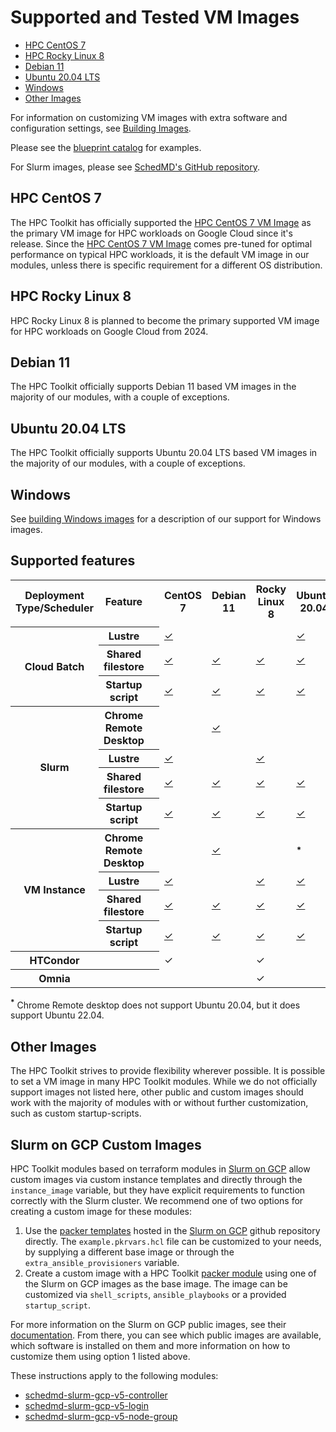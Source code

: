 # Supported and Tested VM Images

* [HPC CentOS 7](#hpc-centos-7)
* [HPC Rocky Linux 8](#hpc-rocky-linux-8)
* [Debian 11](#debian-11)
* [Ubuntu 20.04 LTS](#ubuntu-2004-lts)
* [Windows](#windows)
* [Other Images](#other-images)

For information on customizing VM images with extra software and configuration
settings, see [Building Images](image-building.md).

Please see the [blueprint catalog](https://cloud.google.com/hpc-toolkit/docs/setup/hpc-blueprint-catalog) for examples.

For Slurm images, please see [SchedMD's GitHub repository](https://github.com/SchedMD/slurm-gcp/blob/master/docs/images.md#public-image).

## HPC CentOS 7

The HPC Toolkit has officially supported the [HPC CentOS 7 VM Image][hpcimage] as the
primary VM image for HPC workloads on Google Cloud since it's release. Since the
[HPC CentOS 7 VM Image][hpcimage] comes pre-tuned for optimal performance on
typical HPC workloads, it is the default VM image in our modules, unless there
is specific requirement for a different OS distribution.

[hpcimage]: https://cloud.google.com/blog/topics/hpc/introducing-hpc-vm-images

## HPC Rocky Linux 8

HPC Rocky Linux 8 is planned to become the primary supported VM image for HPC workloads on Google Cloud from 2024.

## Debian 11

The HPC Toolkit officially supports Debian 11 based VM images in the majority of our modules, with a couple of exceptions.

## Ubuntu 20.04 LTS

The HPC Toolkit officially supports Ubuntu 20.04 LTS based VM images in the majority of
our modules, with a couple of exceptions.

## Windows

See [building Windows images](image-building.md#windows-support) for
a description of our support for Windows images.

## Supported features

<table>
<tr>
  <th>Deployment Type/Scheduler</th>
  <th>Feature</th>
  <th></th>
  <th>CentOS 7</th><th>Debian 11</th><th>Rocky Linux 8</th><th>Ubuntu 20.04</th>
</tr>
<tr>
  <td></td><td></td><td></td><td></td><td></td><td></td><td></td>
</tr>

<tr>
  <th rowspan="3">Cloud Batch</th>
  <th>Lustre</th>
  <th></th>
  <td><a href="../tools/validate_configs/os_compatibility_tests/batch-lustre.yaml">✓</a></td>
  <td></td>
  <td></td>
  <td><a href="../tools/validate_configs/os_compatibility_tests/batch-lustre.yaml">✓</a></td>
</tr>
<tr>
  <th>Shared filestore</th>
  <th></th>
  <td><a href="../tools/validate_configs/os_compatibility_tests/batch-lustre.yaml">✓</a></td>
  <td><a href="../tools/validate_configs/os_compatibility_tests/batch-lustre.yaml">✓</a></td>
  <td><a href="../tools/validate_configs/os_compatibility_tests/batch-lustre.yaml">✓</a></td>
  <td><a href="../tools/validate_configs/os_compatibility_tests/batch-lustre.yaml">✓</a></td>
</tr>
<tr>
  <th>Startup script</th>
  <th></th>
  <td><a href="../tools/validate_configs/os_compatibility_tests/batch-startup.yaml">✓</a></td>
  <td><a href="../tools/validate_configs/os_compatibility_tests/batch-startup.yaml">✓</a></td>
  <td><a href="../tools/validate_configs/os_compatibility_tests/batch-startup.yaml">✓</a></td>
  <td><a href="../tools/validate_configs/os_compatibility_tests/batch-startup.yaml">✓</a></td>
</tr>

<tr>
  <th rowspan="4">Slurm</th>
  <th>Chrome Remote Desktop</th>
  <th></th>
  <td></td>
  <td><a href="../tools/validate_configs/os_compatibility_tests/slurm-crd.yaml">✓</a></td>
  <td></td>
  <td></td>
</tr>
<tr>
  <th>Lustre</th>
  <th></th>
  <td><a href="../tools/validate_configs/os_compatibility_tests/slurm-lustre.yaml">✓</a></td>
  <td></td>
  <td><a href="../tools/validate_configs/os_compatibility_tests/slurm-lustre.yaml">✓</a></td>
  <td></td>
</tr>
<tr>
  <th>Shared filestore</th>
  <th></th>
  <td><a href="../tools/validate_configs/os_compatibility_tests/slurm-filestore.yaml">✓</a></td>
  <td><a href="../tools/validate_configs/os_compatibility_tests/slurm-filestore.yaml">✓</a></td>
  <td><a href="../tools/validate_configs/os_compatibility_tests/slurm-filestore.yaml">✓</a></td>
  <td><a href="../tools/validate_configs/os_compatibility_tests/slurm-filestore.yaml">✓</a></td>
</tr>
<tr>
  <th>Startup script</th>
  <th></th>
  <td><a href="../tools/validate_configs/os_compatibility_tests/slurm-startup.yaml">✓</a></td>
  <td><a href="../tools/validate_configs/os_compatibility_tests/slurm-startup.yaml">✓</a></td>
  <td><a href="../tools/validate_configs/os_compatibility_tests/slurm-startup.yaml">✓</a></td>
  <td><a href="../tools/validate_configs/os_compatibility_tests/slurm-startup.yaml">✓</a></td>
</tr>

<tr>
  <th rowspan="4">VM Instance</th>
  <th>Chrome Remote Desktop</th>
  <th></th>
  <td></td>
  <td><a href="../tools/validate_configs/os_compatibility_tests/vm-crd.yaml">✓</a></td>
  <td></td>
  <td><sup><b>*</b></sup></td>
</tr>
<tr>
  <th>Lustre</th>
  <th></th>
  <td><a href="../tools/validate_configs/os_compatibility_tests/vm-lustre.yaml">✓</a></td>
  <td></td>
  <td><a href="../tools/validate_configs/os_compatibility_tests/vm-lustre.yaml">✓</a></td>
  <td><a href="../tools/validate_configs/os_compatibility_tests/vm-lustre.yaml">✓</a></td>
</tr>
<tr>
  <th>Shared filestore</th>
  <th></th>
  <td><a href="../tools/validate_configs/os_compatibility_tests/vm-filestore.yaml">✓</a></td>
  <td><a href="../tools/validate_configs/os_compatibility_tests/vm-filestore.yaml">✓</a></td>
  <td><a href="../tools/validate_configs/os_compatibility_tests/vm-filestore.yaml">✓</a></td>
  <td><a href="../tools/validate_configs/os_compatibility_tests/vm-filestore.yaml">✓</a></td>
</tr>
<tr>
  <th>Startup script</th>
  <th></th>
  <td><a href="../tools/validate_configs/os_compatibility_tests/vm-startup.yaml">✓</a></td>
  <td><a href="../tools/validate_configs/os_compatibility_tests/vm-startup.yaml">✓</a></td>
  <td><a href="../tools/validate_configs/os_compatibility_tests/vm-startup.yaml">✓</a></td>
  <td><a href="../tools/validate_configs/os_compatibility_tests/vm-startup.yaml">✓</a></td>
</tr>

<tr>
  <th rowspan="1">HTCondor</th>
  <th></th>
  <th></th>
  <td>✓</td><td></td><td>✓</td><td></td>
</tr>

<tr>
  <th rowspan="1">Omnia</th>
  <th></th>
  <th></th>
  <td></td><td></td><td>✓</td><td></td>
</tr>
</table>

<sup><b>*</b></sup> Chrome Remote desktop does not support Ubuntu 20.04, but it does support Ubuntu 22.04.

## Other Images

The HPC Toolkit strives to provide flexibility wherever possible. It is possible
to set a VM image in many HPC Toolkit modules. While we do not officially
support images not listed here, other public and custom images should work with
the majority of modules with or without further customization, such as custom
startup-scripts.

## Slurm on GCP Custom Images

HPC Toolkit modules based on terraform modules in [Slurm on GCP][slurm-gcp]
allow custom images via custom instance templates and directly through the
`instance_image` variable, but they have explicit requirements to function
correctly with the Slurm cluster. We recommend one of two options for creating a
custom image for these modules:

1. Use the [packer templates][slurm-gcp-packer] hosted in the
   [Slurm on GCP][slurm-gcp] github repository directly. The
   `example.pkrvars.hcl` file can be customized to your needs, by supplying a
   different base image or through the `extra_ansible_provisioners` variable.
1. Create a custom image with a HPC Toolkit [packer module][hpc-toolkit-packer]
   using one of the Slurm on GCP images as the base image. The image can be
   customized via `shell_scripts`, `ansible_playbooks` or a provided
   `startup_script`.

For more information on the Slurm on GCP public images, see their
[documentation][slurm-gcp-images]. From there, you can see which public images
are available, which software is installed on them and more information on how
to customize them using option 1 listed above.

These instructions apply to the following modules:

* [schedmd-slurm-gcp-v5-controller]
* [schedmd-slurm-gcp-v5-login]
* [schedmd-slurm-gcp-v5-node-group]

[slurm-gcp]: https://github.com/SchedMD/slurm-gcp
[slurm-gcp-packer]: https://github.com/SchedMD/slurm-gcp/tree/master/packer
[slurm-gcp-images]: https://github.com/SchedMD/slurm-gcp/blob/master/docs/images.md

[vm-instance]: ../modules/compute/vm-instance
[hpc-toolkit-packer]: ../modules/packer/custom-image
[schedmd-slurm-gcp-v5-controller]: ../community/modules/scheduler/schedmd-slurm-gcp-v5-controller
[schedmd-slurm-gcp-v5-login]: ../community/modules/scheduler/schedmd-slurm-gcp-v5-login
[schedmd-slurm-gcp-v5-node-group]: ../community/modules/compute/schedmd-slurm-gcp-v5-node-group
[batch-job]: ../modules/scheduler/batch-job-template
[batch-login]: ../modules/scheduler/batch-login-node
[htcondor-setup]: ../community/modules/scheduler/htcondor-setup
[omnia-install]: ../community/modules/scripts/omnia-install
[hpc-slurm-ubuntu2004.yaml]: ../community/examples/hpc-slurm-ubuntu2004.yaml

[htc-htcondor.yaml]: ../community/examples/htc-htcondor.yaml
[omnia-cluster.yaml]: ../community/examples/omnia-cluster.yaml
[vm-startup.yaml]: ../tools/validate_configs/os_compatibility_tests/vm-startup.yaml
[vm-crd.yaml]: ../tools/validate_configs/os_compatibility_tests/vm-crd.yaml
[vm-filestore.yaml]: ../tools/validate_configs/os_compatibility_tests/vm-filestore.yaml
[vm-lustre.yaml]: ../tools/validate_configs/os_compatibility_tests/vm-lustre.yaml
[slurm-startup.yaml]: ../tools/validate_configs/os_compatibility_tests/slurm-startup.yaml
[slurm-crd.yaml]: ../tools/validate_configs/os_compatibility_tests/slurm-crd.yaml
[slurm-filestore.yaml]: ../tools/validate_configs/os_compatibility_tests/slurm-filestore.yaml
[slurm-lustre.yaml]: ../tools/validate_configs/os_compatibility_tests/slurm-lustre.yaml
[batch-startup.yaml]: ../tools/validate_configs/os_compatibility_tests/batch-startup.yaml
[batch-filestore.yaml]: ../tools/validate_configs/os_compatibility_tests/batch-filestore.yaml
